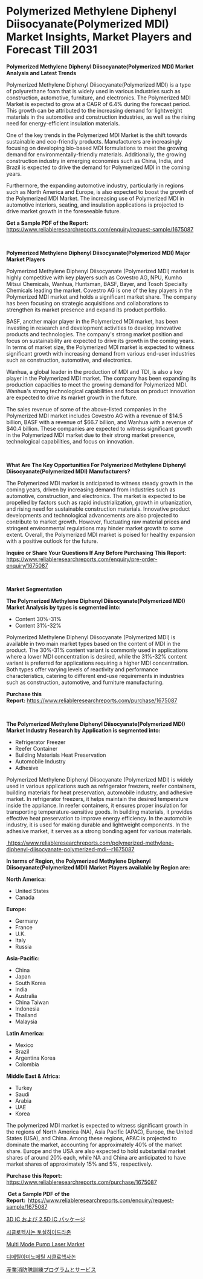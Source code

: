 <p><h1>Polymerized Methylene Diphenyl Diisocyanate(Polymerized MDI) Market Insights, Market Players and Forecast Till 2031</h1></p><p><strong>Polymerized Methylene Diphenyl Diisocyanate(Polymerized MDI) Market Analysis and Latest Trends</strong></p>
<p><p>Polymerized Methylene Diphenyl Diisocyanate(Polymerized MDI) is a type of polyurethane foam that is widely used in various industries such as construction, automotive, furniture, and electronics. The Polymerized MDI Market is expected to grow at a CAGR of 6.4% during the forecast period. This growth can be attributed to the increasing demand for lightweight materials in the automotive and construction industries, as well as the rising need for energy-efficient insulation materials.</p><p>One of the key trends in the Polymerized MDI Market is the shift towards sustainable and eco-friendly products. Manufacturers are increasingly focusing on developing bio-based MDI formulations to meet the growing demand for environmentally-friendly materials. Additionally, the growing construction industry in emerging economies such as China, India, and Brazil is expected to drive the demand for Polymerized MDI in the coming years.</p><p>Furthermore, the expanding automotive industry, particularly in regions such as North America and Europe, is also expected to boost the growth of the Polymerized MDI Market. The increasing use of Polymerized MDI in automotive interiors, seating, and insulation applications is projected to drive market growth in the foreseeable future.</p></p>
<p><strong>Get a Sample PDF of the Report:&nbsp;</strong> <a href="https://www.reliableresearchreports.com/enquiry/request-sample/1675087">https://www.reliableresearchreports.com/enquiry/request-sample/1675087</a></p>
<p>&nbsp;</p>
<p><strong>Polymerized Methylene Diphenyl Diisocyanate(Polymerized MDI) Major Market Players</strong></p>
<p><p>Polymerized Methylene Diphenyl Diisocyanate (Polymerized MDI) market is highly competitive with key players such as Covestro AG, NPU, Kumho Mitsui Chemicals, Wanhua, Huntsman, BASF, Bayer, and Tosoh Specialty Chemicals leading the market. Covestro AG is one of the key players in the Polymerized MDI market and holds a significant market share. The company has been focusing on strategic acquisitions and collaborations to strengthen its market presence and expand its product portfolio.</p><p>BASF, another major player in the Polymerized MDI market, has been investing in research and development activities to develop innovative products and technologies. The company's strong market position and focus on sustainability are expected to drive its growth in the coming years. In terms of market size, the Polymerized MDI market is expected to witness significant growth with increasing demand from various end-user industries such as construction, automotive, and electronics.</p><p>Wanhua, a global leader in the production of MDI and TDI, is also a key player in the Polymerized MDI market. The company has been expanding its production capacities to meet the growing demand for Polymerized MDI. Wanhua's strong technological capabilities and focus on product innovation are expected to drive its market growth in the future.</p><p>The sales revenue of some of the above-listed companies in the Polymerized MDI market includes Covestro AG with a revenue of $14.5 billion, BASF with a revenue of $66.7 billion, and Wanhua with a revenue of $40.4 billion. These companies are expected to witness significant growth in the Polymerized MDI market due to their strong market presence, technological capabilities, and focus on innovation.</p></p>
<p>&nbsp;</p>
<p><strong>What Are The Key Opportunities For Polymerized Methylene Diphenyl Diisocyanate(Polymerized MDI) Manufacturers?</strong></p>
<p><p>The Polymerized MDI market is anticipated to witness steady growth in the coming years, driven by increasing demand from industries such as automotive, construction, and electronics. The market is expected to be propelled by factors such as rapid industrialization, growth in urbanization, and rising need for sustainable construction materials. Innovative product developments and technological advancements are also projected to contribute to market growth. However, fluctuating raw material prices and stringent environmental regulations may hinder market growth to some extent. Overall, the Polymerized MDI market is poised for healthy expansion with a positive outlook for the future.</p></p>
<p><strong>Inquire or Share Your Questions If Any Before Purchasing This Report:</strong> <a href="https://www.reliableresearchreports.com/enquiry/pre-order-enquiry/1675087">https://www.reliableresearchreports.com/enquiry/pre-order-enquiry/1675087</a></p>
<p>&nbsp;</p>
<p><strong>Market Segmentation</strong></p>
<p><strong>The Polymerized Methylene Diphenyl Diisocyanate(Polymerized MDI) Market Analysis by types is segmented into:</strong></p>
<p><ul><li>Content 30%-31%</li><li>Content 31%-32%</li></ul></p>
<p><p>Polymerized Methylene Diphenyl Diisocyanate (Polymerized MDI) is available in two main market types based on the content of MDI in the product. The 30%-31% content variant is commonly used in applications where a lower MDI concentration is desired, while the 31%-32% content variant is preferred for applications requiring a higher MDI concentration. Both types offer varying levels of reactivity and performance characteristics, catering to different end-use requirements in industries such as construction, automotive, and furniture manufacturing.</p></p>
<p><strong>Purchase this Report:&nbsp;</strong><a href="https://www.reliableresearchreports.com/purchase/1675087">https://www.reliableresearchreports.com/purchase/1675087</a></p>
<p>&nbsp;</p>
<p><strong>The Polymerized Methylene Diphenyl Diisocyanate(Polymerized MDI) Market Industry Research by Application is segmented into:</strong></p>
<p><ul><li>Refrigerator Freezer</li><li>Reefer Container</li><li>Building Materials Heat Preservation</li><li>Automobile Industry</li><li>Adhesive</li></ul></p>
<p><p>Polymerized Methylene Diphenyl Diisocyanate (Polymerized MDI) is widely used in various applications such as refrigerator freezers, reefer containers, building materials for heat preservation, automobile industry, and adhesive market. In refrigerator freezers, it helps maintain the desired temperature inside the appliance. In reefer containers, it ensures proper insulation for transporting temperature-sensitive goods. In building materials, it provides effective heat preservation to improve energy efficiency. In the automobile industry, it is used for making durable and lightweight components. In the adhesive market, it serves as a strong bonding agent for various materials.</p></p>
<p><a href="https://www.reliableresearchreports.com/polymerized-methylene-diphenyl-diisocyanate-polymerized-mdi--r1675087">&nbsp;https://www.reliableresearchreports.com/polymerized-methylene-diphenyl-diisocyanate-polymerized-mdi--r1675087</a></p>
<p><strong>In terms of Region, the Polymerized Methylene Diphenyl Diisocyanate(Polymerized MDI) Market Players available by Region are:</strong></p>
<p>
    <p> <strong> North America: </strong>
        <ul>
            <li>United States</li>
            <li>Canada</li>
        </ul>
        </p> 
    <p> <strong> Europe: </strong>
        <ul>
            <li>Germany</li>
            <li>France</li>
            <li>U.K.</li>
            <li>Italy</li>
            <li>Russia</li>
        </ul>
        </p> 
    <p> <strong> Asia-Pacific: </strong>
        <ul>
            <li>China</li>
            <li>Japan</li>
            <li>South Korea</li>
            <li>India</li>
            <li>Australia</li>
            <li>China Taiwan</li>
            <li>Indonesia</li>
            <li>Thailand</li>
            <li>Malaysia</li>
        </ul>
        </p> 
    <p> <strong> Latin America: </strong>
        <ul>
            <li>Mexico</li>
            <li>Brazil</li>
            <li>Argentina Korea</li>
            <li>Colombia</li>
        </ul>
        </p> 
    <p> <strong> Middle East & Africa: </strong>
        <ul>
            <li>Turkey</li>
            <li>Saudi</li>
            <li>Arabia</li>
            <li>UAE</li>
            <li>Korea</li>
        </ul>
    </p>
    </p>
<p><p>The polymerized MDI market is expected to witness significant growth in the regions of North America (NA), Asia Pacific (APAC), Europe, the United States (USA), and China. Among these regions, APAC is projected to dominate the market, accounting for approximately 40% of the market share. Europe and the USA are also expected to hold substantial market shares of around 20% each, while NA and China are anticipated to have market shares of approximately 15% and 5%, respectively.</p></p>
<p><strong>Purchase this Report: </strong><a href="https://www.reliableresearchreports.com/purchase/1675087">https://www.reliableresearchreports.com/purchase/1675087</a></p>
<p>&nbsp;<strong>Get a Sample PDF of the Report:&nbsp;&nbsp;</strong><a href="https://www.reliableresearchreports.com/enquiry/request-sample/1675087">https://www.reliableresearchreports.com/enquiry/request-sample/1675087</a></p>
<p><strong></strong></p>
<p><p><a href="https://github.com/deonnorth8/Market-Research-Report-List-1/blob/main/2996245107236.md">3D IC および 2.5D IC パッケージ</a></p><p><a href="https://github.com/garnett961902/Market-Research-Report-List-1/blob/main/1691747101313.md">시클로헥사논 토실하이드라존</a></p><p><a href="https://issuu.com/reportprime-2/docs/multi-mode-pump-laser-market-size-2030.pptx">Multi Mode Pump Laser Market</a></p><p><a href="https://github.com/Madalyell456456/Market-Research-Report-List-2/blob/main/5994992101312.md">디메틸아미노메틸 시클로헥사논</a></p><p><a href="https://github.com/LizaHeller2023/Market-Research-Report-List-1/blob/main/3911312107237.md">産業消防隊訓練プログラムとサービス</a></p></p>